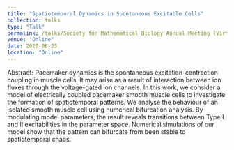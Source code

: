 ```yaml
---
title: "Spatiotemporal Dynamics in Spontaneous Excitable Cells"
collection: talks
type: "Talk"
permalink: /talks/Society for Mathematical Biology Annual Meeting (Virtual)
venue: "Online"
date: 2020-08-25
location: "Online"
---
```


Abstract: Pacemaker dynamics is the spontaneous excitation-contraction coupling in muscle cells. It may arise as a result of interaction between ion fluxes through the voltage-gated ion channels. In this work, we consider a model of electrically coupled pacemaker smooth muscle cells to investigate the formation of spatiotemporal patterns. We analyse the behaviour of an isolated smooth muscle cell using numerical bifurcation analysis. By modulating model parameters, the result reveals transitions between Type I and II excitabilities in the parameter space. Numerical simulations of our model show that the pattern can bifurcate from been stable to spatiotemporal chaos.
